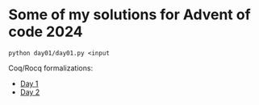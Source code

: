 # Some of my solutions for Advent of code 2024

```
python day01/day01.py <input
```

Coq/Rocq formalizations:
- [Day 1](day01/day01.v)
- [Day 2](day02/day02.v)

